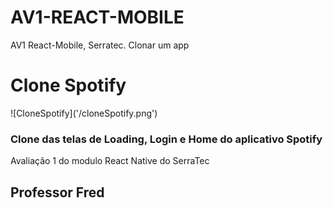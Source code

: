 # AV1-REACT-MOBILE

AV1 React-Mobile, Serratec. Clonar um app

<h1>Clone Spotify</h1>
![CloneSpotify]('/cloneSpotify.png')

<h3>Clone das telas de Loading, Login e Home do aplicativo Spotify</h3>
<p>Avaliação 1 do modulo React Native do SerraTec</p>

<h2>Professor Fred</h2>
